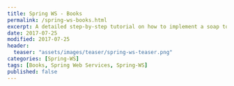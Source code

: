 ```yaml
---
title: Spring WS - Books
permalink: /spring-ws-books.html
excerpt: A detailed step-by-step tutorial on how to implement a soap tolerant reader using Spring-WS and Spring Boot.
date: 2017-07-25
modified: 2017-07-25
header:
  teaser: "assets/images/teaser/spring-ws-teaser.png"
categories: [Spring-WS]
tags: [Books, Spring Web Services, Spring-WS]
published: false
---
```

